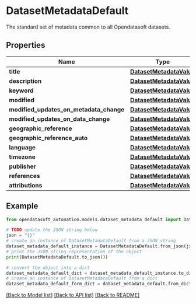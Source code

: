 # DatasetMetadataDefault

The standard set of metadata common to all Opendatasoft datasets.

## Properties

Name | Type | Description | Notes
------------ | ------------- | ------------- | -------------
**title** | [**DatasetMetadataValue**](DatasetMetadataValue.md) |  | [optional] 
**description** | [**DatasetMetadataValue**](DatasetMetadataValue.md) |  | [optional] 
**keyword** | [**DatasetMetadataValue**](DatasetMetadataValue.md) |  | [optional] 
**modified** | [**DatasetMetadataValue**](DatasetMetadataValue.md) |  | [optional] 
**modified_updates_on_metadata_change** | [**DatasetMetadataValue**](DatasetMetadataValue.md) |  | [optional] 
**modified_updates_on_data_change** | [**DatasetMetadataValue**](DatasetMetadataValue.md) |  | [optional] 
**geographic_reference** | [**DatasetMetadataValue**](DatasetMetadataValue.md) |  | [optional] 
**geographic_reference_auto** | [**DatasetMetadataValue**](DatasetMetadataValue.md) |  | [optional] 
**language** | [**DatasetMetadataValue**](DatasetMetadataValue.md) |  | [optional] 
**timezone** | [**DatasetMetadataValue**](DatasetMetadataValue.md) |  | [optional] 
**publisher** | [**DatasetMetadataValue**](DatasetMetadataValue.md) |  | [optional] 
**references** | [**DatasetMetadataValue**](DatasetMetadataValue.md) |  | [optional] 
**attributions** | [**DatasetMetadataValue**](DatasetMetadataValue.md) |  | [optional] 

## Example

```python
from opendatasoft_automation.models.dataset_metadata_default import DatasetMetadataDefault

# TODO update the JSON string below
json = "{}"
# create an instance of DatasetMetadataDefault from a JSON string
dataset_metadata_default_instance = DatasetMetadataDefault.from_json(json)
# print the JSON string representation of the object
print(DatasetMetadataDefault.to_json())

# convert the object into a dict
dataset_metadata_default_dict = dataset_metadata_default_instance.to_dict()
# create an instance of DatasetMetadataDefault from a dict
dataset_metadata_default_form_dict = dataset_metadata_default.from_dict(dataset_metadata_default_dict)
```
[[Back to Model list]](../README.md#documentation-for-models) [[Back to API list]](../README.md#documentation-for-api-endpoints) [[Back to README]](../README.md)


